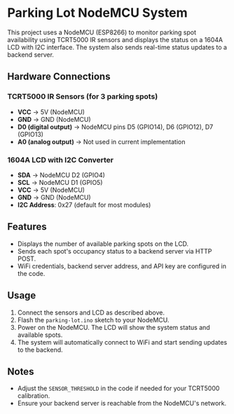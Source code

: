 # Parking Lot NodeMCU System

This project uses a NodeMCU (ESP8266) to monitor parking spot availability using TCRT5000 IR sensors and displays the status on a 1604A LCD with I2C interface. The system also sends real-time status updates to a backend server.

## Hardware Connections

### TCRT5000 IR Sensors (for 3 parking spots)
- **VCC** → 5V (NodeMCU)
- **GND** → GND (NodeMCU)
- **D0 (digital output)** → NodeMCU pins D5 (GPIO14), D6 (GPIO12), D7 (GPIO13)
- **A0 (analog output)** → Not used in current implementation

### 1604A LCD with I2C Converter
- **SDA** → NodeMCU D2 (GPIO4)
- **SCL** → NodeMCU D1 (GPIO5)
- **VCC** → 5V (NodeMCU)
- **GND** → GND (NodeMCU)
- **I2C Address**: 0x27 (default for most modules)

## Features
- Displays the number of available parking spots on the LCD.
- Sends each spot's occupancy status to a backend server via HTTP POST.
- WiFi credentials, backend server address, and API key are configured in the code.

## Usage
1. Connect the sensors and LCD as described above.
2. Flash the `parking-lot.ino` sketch to your NodeMCU.
3. Power on the NodeMCU. The LCD will show the system status and available spots.
4. The system will automatically connect to WiFi and start sending updates to the backend.

## Notes
- Adjust the `SENSOR_THRESHOLD` in the code if needed for your TCRT5000 calibration.
- Ensure your backend server is reachable from the NodeMCU's network.